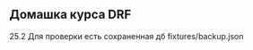 Домашка курса DRF
----------------------------------------------------------------
25.2
Для проверки есть сохраненная дб fixtures/backup.json